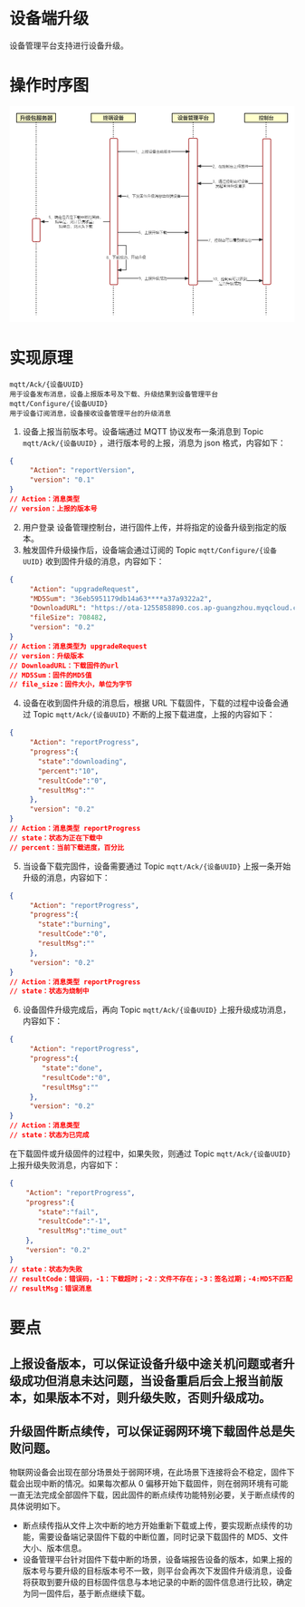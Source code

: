 # 设备端升级
设备管理平台支持进行设备升级。

# 操作时序图

![avatar](doc/images/设备升级时序图.png)

# 实现原理

```text
mqtt/Ack/{设备UUID}
用于设备发布消息，设备上报版本号及下载、升级结果到设备管理平台
mqtt/Configure/{设备UUID}
用于设备订阅消息，设备接收设备管理平台的升级消息
```

1. 设备上报当前版本号。设备端通过 MQTT 协议发布一条消息到 Topic `mqtt/Ack/{设备UUID}` ，进行版本号的上报，消息为 json 格式，内容如下：
```json
{
     "Action": "reportVersion",
     "version": "0.1"
}
// Action：消息类型
// version：上报的版本号
```

2. 用户登录 设备管理控制台，进行固件上传，并将指定的设备升级到指定的版本。
3. 触发固件升级操作后，设备端会通过订阅的 Topic `mqtt/Configure/{设备UUID}` 收到固件升级的消息，内容如下：
```json
{
     "Action": "upgradeRequest",
     "MD5Sum": "36eb5951179db14a63****a37a9322a2",
     "DownloadURL": "https://ota-1255858890.cos.ap-guangzhou.myqcloud.com",
     "fileSize": 708482,
     "version": "0.2"
}
// Action：消息类型为 upgradeRequest
// version：升级版本
// DownloadURL：下载固件的url
// MD5Sum：固件的MD5值
// file_size：固件大小，单位为字节
```

4. 设备在收到固件升级的消息后，根据 URL 下载固件，下载的过程中设备会通过 Topic `mqtt/Ack/{设备UUID}` 不断的上报下载进度，上报的内容如下：
```json
{
     "Action": "reportProgress",
     "progress":{
       "state":"downloading",
       "percent":"10",
       "resultCode":"0",
       "resultMsg":""
     },
     "version": "0.2"
}
// Action：消息类型 reportProgress
// state：状态为正在下载中
// percent：当前下载进度，百分比
```

5. 当设备下载完固件，设备需要通过 Topic `mqtt/Ack/{设备UUID}` 上报一条开始升级的消息，内容如下：
```json
{
     "Action": "reportProgress",
     "progress":{
       "state":"burning",
       "resultCode":"0",
       "resultMsg":""
     },
     "version": "0.2"
}
// Action：消息类型 reportProgress
// state：状态为烧制中
```

6. 设备固件升级完成后，再向 Topic `mqtt/Ack/{设备UUID}` 上报升级成功消息，内容如下：
```json
{
     "Action": "reportProgress",
     "progress":{
        "state":"done",
        "resultCode":"0",
        "resultMsg":""
     },
     "version": "0.2"
}
// Action：消息类型
// state：状态为已完成
```
在下载固件或升级固件的过程中，如果失败，则通过 Topic `mqtt/Ack/{设备UUID}` 上报升级失败消息，内容如下：
```json
{
    "Action": "reportProgress",
    "progress":{
       "state":"fail",
       "resultCode":"-1",
       "resultMsg":"time_out"
    },
    "version": "0.2"
}
// state：状态为失败
// resultCode：错误码，-1：下载超时；-2：文件不存在；-3：签名过期；-4:MD5不匹配；-5：更新固件失败
// resultMsg：错误消息
```

# 要点

## 上报设备版本，可以保证设备升级中途关机问题或者升级成功但消息未达问题，当设备重启后会上报当前版本，如果版本不对，则升级失败，否则升级成功。

## 升级固件断点续传，可以保证弱网环境下载固件总是失败问题。
物联网设备会出现在部分场景处于弱网环境，在此场景下连接将会不稳定，固件下载会出现中断的情况。如果每次都从 0 偏移开始下载固件，则在弱网环境有可能一直无法完成全部固件下载，因此固件的断点续传功能特别必要，关于断点续传的具体说明如下。

- 断点续传指从文件上次中断的地方开始重新下载或上传，要实现断点续传的功能，需要设备端记录固件下载的中断位置，同时记录下载固件的 MD5、文件大小、版本信息。
- 设备管理平台针对固件下载中断的场景，设备端报告设备的版本，如果上报的版本号与要升级的目标版本号不一致，则平台会再次下发固件升级消息，设备将获取到要升级的目标固件信息与本地记录的中断的固件信息进行比较，确定为同一固件后，基于断点继续下载。
